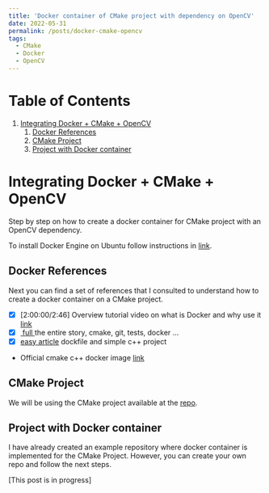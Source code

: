 ```yaml
---
title: 'Docker container of CMake project with dependency on OpenCV'
date: 2022-05-31
permalink: /posts/docker-cmake-opencv
tags:
  - CMake
  - Docker
  - OpenCV
---
```

# Table of Contents

1.  [Integrating Docker + CMake + OpenCV](#org9d6c309)
    1.  [Docker References](#orgfb32bf0)
    2.  [CMake Project](#org0459380)
    3.  [Project with Docker container](#orgeeab9f7)



<a id="org9d6c309"></a>

# Integrating Docker + CMake + OpenCV

Step by step on how to create a  docker container for CMake project with an OpenCV dependency.

To install Docker Engine on Ubuntu follow instructions in [link](https://docs.docker.com/engine/install/ubuntu/).


<a id="orgfb32bf0"></a>

## Docker References

Next you can find a set of references that I consulted to understand how to create a docker container on a CMake project.

-   [X] [2:00:00/2:46] Overview tutorial video on what is Docker and why use it [link](https://www.youtube.com/watch?v=3c-iBn73dDE)
-   [X] [ full ](https://levelup.gitconnected.com/how-to-combine-c-cmake-googletest-circleci-docker-and-why-e02d76c060a3) the entire story, cmake, git, tests, docker &#x2026;
-   [X] [easy article](https://blog.totalcross.com/docker-basics-cross-compiling-a-cmake-project-642001240b6f) dockfile and simple c++ project
-   Official cmake c++ docker image [link](https://hub.docker.com/r/rikorose/gcc-cmake/dockerfile)


<a id="org0459380"></a>

## CMake Project

We will be using the CMake project available at the [repo](https://github.com/joaosalvado/mr_env).


<a id="orgeeab9f7"></a>

## Project with Docker container

I have already created an example repository where docker container is implemented for the CMake Project.
However, you can create your own repo and follow the next steps.

[This post is in progress]

